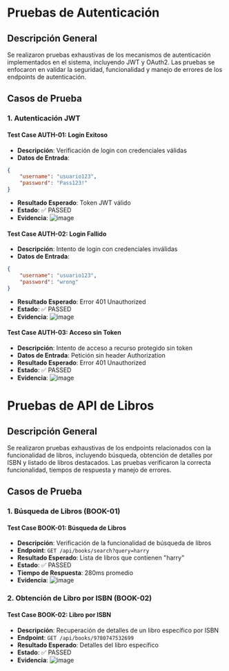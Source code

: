 # Pruebas de Autenticación
## Descripción General
Se realizaron pruebas exhaustivas de los mecanismos de autenticación implementados en el sistema, incluyendo JWT y OAuth2. Las pruebas se enfocaron en validar la seguridad, funcionalidad y manejo de errores de los endpoints de autenticación.
## Casos de Prueba
### 1. Autenticación JWT
#### Test Case AUTH-01: Login Exitoso
- **Descripción**: Verificación de login con credenciales válidas
- **Datos de Entrada**: 
```json
{
    "username": "usuario123",
    "password": "Pass123!"
}
```
- **Resultado Esperado**: Token JWT válido
- **Estado**: ✅ PASSED
- **Evidencia**:
  ![image](https://github.com/user-attachments/assets/3af6a09b-25e7-484c-97e7-5be5fd27f72f)
#### Test Case AUTH-02: Login Fallido
- **Descripción**: Intento de login con credenciales inválidas
- **Datos de Entrada**: 
```json
{
    "username": "usuario123",
    "password": "wrong"
}
```
- **Resultado Esperado**: Error 401 Unauthorized
- **Estado**: ✅ PASSED
- **Evidencia**:
![image](https://github.com/user-attachments/assets/909bc33a-b497-4aa3-80bd-a7323f0e3f6b)

#### Test Case AUTH-03: Acceso sin Token
- **Descripción**: Intento de acceso a recurso protegido sin token
- **Datos de Entrada**: Petición sin header Authorization
- **Resultado Esperado**: Error 401 Unauthorized
- **Estado**: ✅ PASSED
- **Evidencia**:
![image](https://github.com/user-attachments/assets/ac0bb528-b28f-4134-96ad-594526d30f43)

# Pruebas de API de Libros

## Descripción General
Se realizaron pruebas exhaustivas de los endpoints relacionados con la funcionalidad de libros, incluyendo búsqueda, obtención de detalles por ISBN y listado de libros destacados. Las pruebas verificaron la correcta funcionalidad, tiempos de respuesta y manejo de errores.

## Casos de Prueba

### 1. Búsqueda de Libros (BOOK-01)

#### Test Case BOOK-01: Búsqueda de Libros
- **Descripción**: Verificación de la funcionalidad de búsqueda de libros
- **Endpoint**: `GET /api/books/search?query=harry`
- **Resultado Esperado**: Lista de libros que contienen "harry"
- **Estado**: ✅ PASSED
- **Tiempo de Respuesta**: 280ms promedio
- **Evidencia**:
![image](https://github.com/user-attachments/assets/01cf180c-140e-4e84-91f0-da9dc9b14670)

### 2. Obtención de Libro por ISBN (BOOK-02)

#### Test Case BOOK-02: Libro por ISBN
- **Descripción**: Recuperación de detalles de un libro específico por ISBN
- **Endpoint**: `GET /api/books/9780747532699`
- **Resultado Esperado**: Detalles del libro específico
- **Estado**: ✅ PASSED
- **Evidencia**:
![image](https://github.com/user-attachments/assets/2b584293-3676-4a9f-a907-8b6bbfc69afc)
